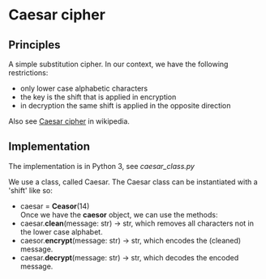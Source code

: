 # Caesar cipher
## Principles
A simple substitution cipher. In our context, we have the following restrictions:
* only lower case alphabetic characters
* the key is the shift that is applied in encryption
* in decryption the same shift is applied in the opposite direction  

Also see [Caesar cipher](https://en.wikipedia.org/wiki/Caesar_cipher) in wikipedia.  

## Implementation
The implementation is in Python 3, see *caesar_class.py*  

We use a class, called Caesar. 
The Caesar class can be instantiated with a 'shift' like so:
* caesar = __Ceasor__(14)  
Once we have the __caesor__ object, we can use the methods:
* caesar.__clean__(message: str) -> str, which removes all characters not in the lower case alphabet.
* caesor.__encrypt__(message: str) -> str, which encodes the (cleaned) message.
* caesar.__decrypt__(message: str) -> str, which decodes the encoded message.  






